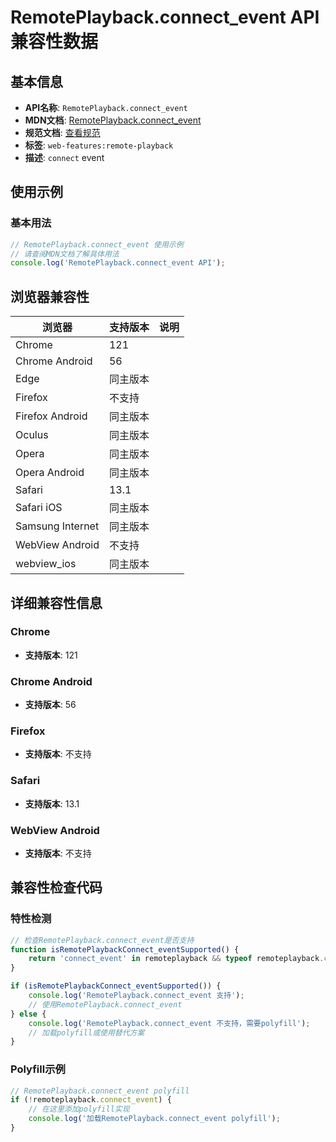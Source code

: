 # RemotePlayback.connect_event API 兼容性数据

## 基本信息

- **API名称**: `RemotePlayback.connect_event`
- **MDN文档**: [RemotePlayback.connect_event](https://developer.mozilla.org/docs/Web/API/RemotePlayback/connect_event)
- **规范文档**: [查看规范](https://w3c.github.io/remote-playback/#dom-remoteplayback-onconnect)
- **标签**: `web-features:remote-playback`
- **描述**: `connect` event

## 使用示例

### 基本用法

```javascript
// RemotePlayback.connect_event 使用示例
// 请查阅MDN文档了解具体用法
console.log('RemotePlayback.connect_event API');
```

## 浏览器兼容性

| 浏览器 | 支持版本 | 说明 |
|--------|----------|------|
| Chrome | 121 |  |
| Chrome Android | 56 |  |
| Edge | 同主版本 |  |
| Firefox | 不支持 |  |
| Firefox Android | 同主版本 |  |
| Oculus | 同主版本 |  |
| Opera | 同主版本 |  |
| Opera Android | 同主版本 |  |
| Safari | 13.1 |  |
| Safari iOS | 同主版本 |  |
| Samsung Internet | 同主版本 |  |
| WebView Android | 不支持 |  |
| webview_ios | 同主版本 |  |

## 详细兼容性信息

### Chrome

- **支持版本**: 121

### Chrome Android

- **支持版本**: 56

### Firefox

- **支持版本**: 不支持

### Safari

- **支持版本**: 13.1

### WebView Android

- **支持版本**: 不支持

## 兼容性检查代码

### 特性检测

```javascript
// 检查RemotePlayback.connect_event是否支持
function isRemotePlaybackConnect_eventSupported() {
    return 'connect_event' in remoteplayback && typeof remoteplayback.connect_event === 'function';
}

if (isRemotePlaybackConnect_eventSupported()) {
    console.log('RemotePlayback.connect_event 支持');
    // 使用RemotePlayback.connect_event
} else {
    console.log('RemotePlayback.connect_event 不支持，需要polyfill');
    // 加载polyfill或使用替代方案
}
```

### Polyfill示例

```javascript
// RemotePlayback.connect_event polyfill
if (!remoteplayback.connect_event) {
    // 在这里添加polyfill实现
    console.log('加载RemotePlayback.connect_event polyfill');
}
```

